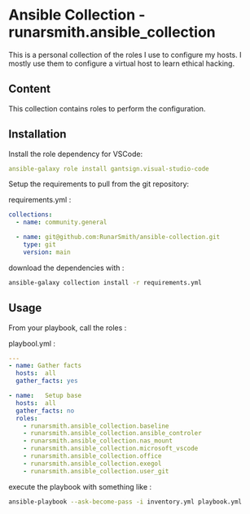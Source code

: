 # Ansible Collection - runarsmith.ansible_collection

This is a personal collection of the roles I use to configure my hosts. I mostly use them to configure a virtual host to learn ethical hacking.

## Content

This collection contains roles to perform the configuration.

## Installation

Install the role dependency for VSCode:
```yaml
ansible-galaxy role install gantsign.visual-studio-code
```

Setup the requirements to pull from the git repository:

requirements.yml :

```yaml
collections:
  - name: community.general

  - name: git@github.com:RunarSmith/ansible-collection.git
    type: git
    version: main
```

download the dependencies with :

```bash
ansible-galaxy collection install -r requirements.yml
```

## Usage

From your playbook, call the roles :

playbool.yml :

```yaml
---
- name: Gather facts
  hosts:  all
  gather_facts: yes

- name:   Setup base
  hosts:  all
  gather_facts: no
  roles:
    - runarsmith.ansible_collection.baseline    
    - runarsmith.ansible_collection.ansible_controler
    - runarsmith.ansible_collection.nas_mount
    - runarsmith.ansible_collection.microsoft_vscode
    - runarsmith.ansible_collection.office
    - runarsmith.ansible_collection.exegol
    - runarsmith.ansible_collection.user_git
```

execute the playbook with something like :

```bash
ansible-playbook --ask-become-pass -i inventory.yml playbook.yml
```
